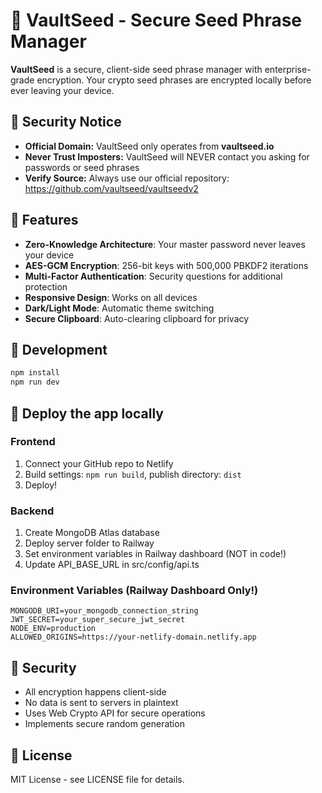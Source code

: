# 🔐 VaultSeed - Secure Seed Phrase Manager

**VaultSeed** is a secure, client-side seed phrase manager with enterprise-grade encryption. Your crypto seed phrases are encrypted locally before ever leaving your device.

## 🚨 Security Notice

- **Official Domain:** VaultSeed only operates from **vaultseed.io**
- **Never Trust Imposters:** VaultSeed will NEVER contact you asking for passwords or seed phrases
- **Verify Source:** Always use our official repository: https://github.com/vaultseed/vaultseedv2

## 🚀 Features

- **Zero-Knowledge Architecture**: Your master password never leaves your device
- **AES-GCM Encryption**: 256-bit keys with 500,000 PBKDF2 iterations
- **Multi-Factor Authentication**: Security questions for additional protection
- **Responsive Design**: Works on all devices
- **Dark/Light Mode**: Automatic theme switching
- **Secure Clipboard**: Auto-clearing clipboard for privacy

## 🔧 Development

```bash
npm install
npm run dev
```

## 🚀 Deploy the app locally

### Frontend
1. Connect your GitHub repo to Netlify
2. Build settings: `npm run build`, publish directory: `dist`
3. Deploy!

### Backend
1. Create MongoDB Atlas database
2. Deploy server folder to Railway
3. Set environment variables in Railway dashboard (NOT in code!)
4. Update API_BASE_URL in src/config/api.ts

### Environment Variables (Railway Dashboard Only!)
```
MONGODB_URI=your_mongodb_connection_string
JWT_SECRET=your_super_secure_jwt_secret
NODE_ENV=production
ALLOWED_ORIGINS=https://your-netlify-domain.netlify.app
```

## 🔐 Security

- All encryption happens client-side
- No data is sent to servers in plaintext
- Uses Web Crypto API for secure operations
- Implements secure random generation

## 📄 License

MIT License - see LICENSE file for details.

